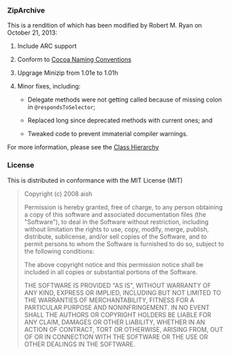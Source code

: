 ### ZipArchive

This is a rendition of which has been modified by Robert M. Ryan on October 21, 2013:

1. Include ARC support

2. Conform to [Cocoa Naming Conventions](https://developer.apple.com/library/mac/documentation/Cocoa/Conceptual/CodingGuidelines/Articles/NamingMethods.html)

3. Upgrage Minizip from 1.01e to 1.01h

4. Minor fixes, including:

   - Delegate methods were not getting called because of missing colon in `@respondsToSelector`;
 
   - Replaced long since deprecated methods with current ones; and
 
   - Tweaked code to prevent immaterial compiler warnings.

For more information, please see the [Class Hierarchy](http://robertmryan.github.io/ZipArchive/Classes/ZipArchive.html)

### License

This is distributed in conformance with the MIT License (MIT)

> Copyright (c) 2008 aish
>
> Permission is hereby granted, free of charge, to any person obtaining a copy
> of this software and associated documentation files (the "Software"), to deal
> in the Software without restriction, including without limitation the rights
> to use, copy, modify, merge, publish, distribute, sublicense, and/or sell
> copies of the Software, and to permit persons to whom the Software is
> furnished to do so, subject to the following conditions:
>
> The above copyright notice and this permission notice shall be included in
> all copies or substantial portions of the Software.
>
> THE SOFTWARE IS PROVIDED "AS IS", WITHOUT WARRANTY OF ANY KIND, EXPRESS OR
> IMPLIED, INCLUDING BUT NOT LIMITED TO THE WARRANTIES OF MERCHANTABILITY,
> FITNESS FOR A PARTICULAR PURPOSE AND NONINFRINGEMENT. IN NO EVENT SHALL THE
> AUTHORS OR COPYRIGHT HOLDERS BE LIABLE FOR ANY CLAIM, DAMAGES OR OTHER
> LIABILITY, WHETHER IN AN ACTION OF CONTRACT, TORT OR OTHERWISE, ARISING FROM,
> OUT OF OR IN CONNECTION WITH THE SOFTWARE OR THE USE OR OTHER DEALINGS IN
> THE SOFTWARE.
